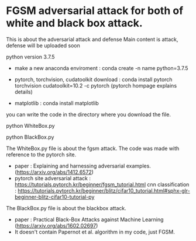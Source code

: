 # FGSM adversarial attack for both of white and black box attack.

This is about the adversarial attack and defense
Main content is attack, defense will be uploaded soon

python version 3.7.5


* make a new anaconda enviroment : 
conda create -n name python=3.7.5

* pytorch, torchvision, cudatoolkit download : 
conda install pytorch torchvision cudatoolkit=10.2 -c pytorch (pytorch hompage explains details)

* matplotlib : 
conda install matplotlib

you can write the code in the directory where you download the file.

python WhiteBox.py

python BlackBox.py

The WhiteBox.py file is about the fgsm attack.
The code was made with reference to the pytorch site.
* paper : Explaining and harnessing adversarial examples.(https://arxiv.org/abs/1412.6572)
* pytorch site
  adversarial attack : https://tutorials.pytorch.kr/beginner/fgsm_tutorial.html
  cnn classification : https://tutorials.pytorch.kr/beginner/blitz/cifar10_tutorial.html#sphx-glr-beginner-blitz-cifar10-tutorial-py

The BlackBox.py file is about the blackbox attack.
* paper : Practical Black-Box Attacks against Machine Learning (https://arxiv.org/abs/1602.02697)
* It doesn't contain Papernot et al. algorithm in my code, just FGSM.
